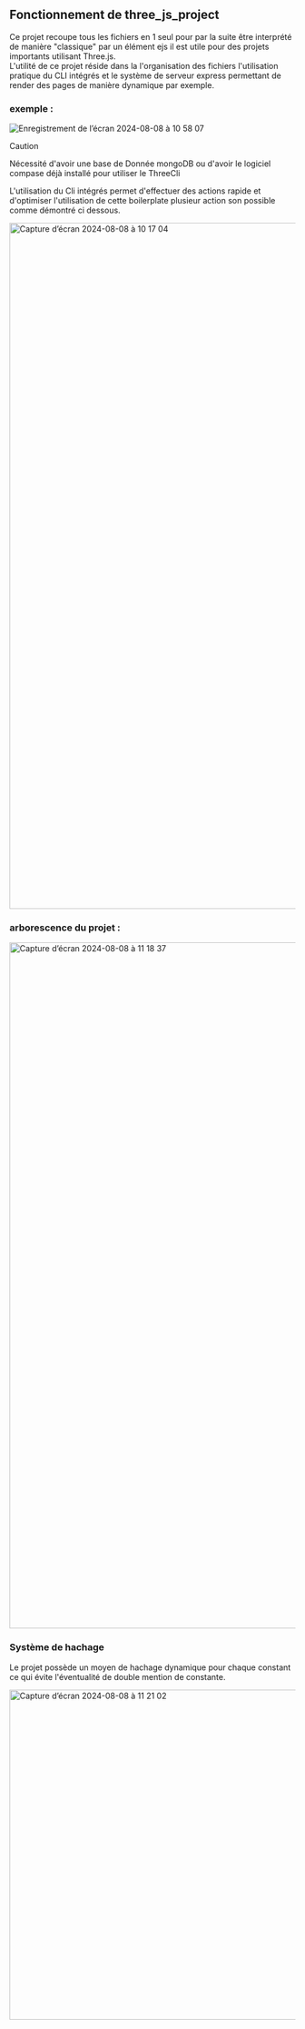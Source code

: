 ## Fonctionnement de three_js_project
Ce projet recoupe tous les fichiers en 1 seul pour par la suite être interprété de manière "classique" par un élément ejs il est utile pour des projets importants utilisant Three.js.<br>
L'utilité de ce projet réside dans la l'organisation des fichiers l'utilisation pratique du CLI intégrés et le système de serveur express permettant de render des pages de manière
dynamique par exemple.

### exemple :

![Enregistrement de l’écran 2024-08-08 à 10 58 07](https://github.com/user-attachments/assets/ae2ed9c7-48ac-4dca-8ee6-7ac5abdf1fdb)

> [!CAUTION]
> Nécessité d'avoir une base de Donnée mongoDB  ou d'avoir le logiciel compase déjà installé pour utiliser le ThreeCli
<p>
  L'utilisation du Cli intégrés permet d'effectuer des actions rapide et d'optimiser l'utilisation de cette boilerplate plusieur action son
  possible comme démontré ci dessous.
</p>
<img width="1208" alt="Capture d’écran 2024-08-08 à 10 17 04" src="https://github.com/user-attachments/assets/53312eef-0df0-4120-ad9a-72941e77eb49">

### arborescence du projet :

<img width="1208" alt="Capture d’écran 2024-08-08 à 11 18 37" src="https://github.com/user-attachments/assets/00d691a9-6dfb-4743-b19f-63af467b811a">

### Système de hachage
<p>
  Le projet possède un moyen de hachage dynamique pour chaque constant ce qui évite l'éventualité de double mention de constante.
</p>

<img width="581" alt="Capture d’écran 2024-08-08 à 11 21 02" src="https://github.com/user-attachments/assets/5ca631ca-5f1b-4ad9-92be-5ef0b3453e8a">

